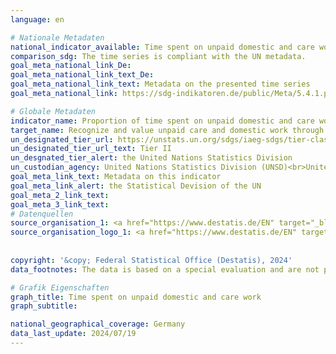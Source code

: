 ```yaml
---
language: en    

# Nationale Metadaten    
national_indicator_available: Time spent on unpaid domestic and care work    
comparison_sdg: The time series is compliant with the UN metadata.    
goal_meta_national_link_De: 
goal_meta_national_link_text_De: 
goal_meta_national_link_text: Metadata on the presented time series
goal_meta_national_link: https://sdg-indikatoren.de/public/Meta/5.4.1.pdf    

# Globale Metadaten    
indicator_name: Proportion of time spent on unpaid domestic and care work, by sex, age and location    
target_name: Recognize and value unpaid care and domestic work through the provision of public services, infrastructure and social protection policies and the promotion of shared responsibility within the household and the family as nationally appropriate    
un_designated_tier_url: https://unstats.un.org/sdgs/iaeg-sdgs/tier-classification/    
un_designated_tier_url_text: Tier II    
un_desgnated_tier_alert: the United Nations Statistics Division    
un_custodian_agency: United Nations Statistics Division (UNSD)<br>United Nations Entity for Gender Equality and the Empowerment of Women (UN Women)    
goal_meta_link_text: Metadata on this indicator    
goal_meta_link_alert: the Statistical Devision of the UN    
goal_meta_2_link_text:     
goal_meta_3_link_text:         
# Datenquellen
source_organisation_1: <a href="https://www.destatis.de/EN" target="_blank"> Federal Statistical Office (Destatis) </a>
source_organisation_logo_1: <a href="https://www.destatis.de/EN" target="_blank"><img src="https://sdg-indikatoren.de/public/OrgImgEn/destatis.png" alt="Logo destatis" style="height:60px; width:148px"/></a>
    
    
copyright: '&copy; Federal Statistical Office (Destatis), 2024'    
data_footnotes: The data is based on a special evaluation and are not publicly available.<br>• The survey covered the periods from 1 August 2012 to 31 July 2013 and from 1 January 2022 to 31 December 2022.    

# Grafik Eigenschaften    
graph_title: Time spent on unpaid domestic and care work
graph_subtitle:     

national_geographical_coverage: Germany    
data_last_update: 2024/07/19    
---
```


<span></span>